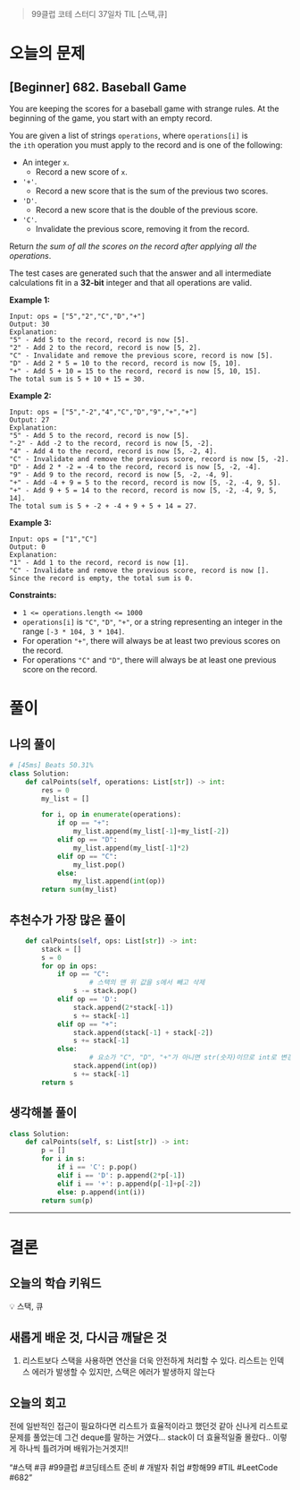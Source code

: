 > 99클럽 코테 스터디 37일차 TIL [스택,큐]
> 

# 오늘의 문제

## [Beginner] 682. Baseball Game

You are keeping the scores for a baseball game with strange rules. At the beginning of the game, you start with an empty record.

You are given a list of strings `operations`, where `operations[i]` is the `ith` operation you must apply to the record and is one of the following:

- An integer `x`.
    - Record a new score of `x`.
- `'+'`.
    - Record a new score that is the sum of the previous two scores.
- `'D'`.
    - Record a new score that is the double of the previous score.
- `'C'`.
    - Invalidate the previous score, removing it from the record.

Return *the sum of all the scores on the record after applying all the operations*.

The test cases are generated such that the answer and all intermediate calculations fit in a **32-bit** integer and that all operations are valid.

**Example 1:**

```
Input: ops = ["5","2","C","D","+"]
Output: 30
Explanation:
"5" - Add 5 to the record, record is now [5].
"2" - Add 2 to the record, record is now [5, 2].
"C" - Invalidate and remove the previous score, record is now [5].
"D" - Add 2 * 5 = 10 to the record, record is now [5, 10].
"+" - Add 5 + 10 = 15 to the record, record is now [5, 10, 15].
The total sum is 5 + 10 + 15 = 30.

```

**Example 2:**

```
Input: ops = ["5","-2","4","C","D","9","+","+"]
Output: 27
Explanation:
"5" - Add 5 to the record, record is now [5].
"-2" - Add -2 to the record, record is now [5, -2].
"4" - Add 4 to the record, record is now [5, -2, 4].
"C" - Invalidate and remove the previous score, record is now [5, -2].
"D" - Add 2 * -2 = -4 to the record, record is now [5, -2, -4].
"9" - Add 9 to the record, record is now [5, -2, -4, 9].
"+" - Add -4 + 9 = 5 to the record, record is now [5, -2, -4, 9, 5].
"+" - Add 9 + 5 = 14 to the record, record is now [5, -2, -4, 9, 5, 14].
The total sum is 5 + -2 + -4 + 9 + 5 + 14 = 27.

```

**Example 3:**

```
Input: ops = ["1","C"]
Output: 0
Explanation:
"1" - Add 1 to the record, record is now [1].
"C" - Invalidate and remove the previous score, record is now [].
Since the record is empty, the total sum is 0.

```

**Constraints:**

- `1 <= operations.length <= 1000`
- `operations[i]` is `"C"`, `"D"`, `"+"`, or a string representing an integer in the range `[-3 * 104, 3 * 104]`.
- For operation `"+"`, there will always be at least two previous scores on the record.
- For operations `"C"` and `"D"`, there will always be at least one previous score on the record.

# 풀이

## 나의 풀이

```python
# [45ms] Beats 50.31%
class Solution:
    def calPoints(self, operations: List[str]) -> int:
        res = 0
        my_list = []

        for i, op in enumerate(operations):
            if op == "+":
                my_list.append(my_list[-1]+my_list[-2])
            elif op == "D":
                my_list.append(my_list[-1]*2)
            elif op == "C":
                my_list.pop()
            else:
                my_list.append(int(op))
        return sum(my_list)

```

## 추천수가 가장 많은 풀이

```python
    def calPoints(self, ops: List[str]) -> int:
        stack = []
        s = 0
        for op in ops:
            if op == "C":
		            # 스택의 맨 위 값을 s에서 빼고 삭제
                s -= stack.pop()
            elif op == 'D':
                stack.append(2*stack[-1])
                s += stack[-1]
            elif op == "+":
                stack.append(stack[-1] + stack[-2])
                s += stack[-1]
            else:
		            # 요소가 "C", "D", "+"가 아니면 str(숫자)이므로 int로 변경한 후 s에 더하기
                stack.append(int(op))
                s += stack[-1]
        return s
```

## 생각해볼 풀이

```python
class Solution:
    def calPoints(self, s: List[str]) -> int:
    	p = []
    	for i in s:
    		if i == 'C': p.pop()
    		elif i == 'D': p.append(2*p[-1])
    		elif i == '+': p.append(p[-1]+p[-2])
    		else: p.append(int(i))
    	return sum(p)
```

---

# 결론

## 오늘의 학습 키워드

<aside>
💡 스택, 큐

</aside>

## 새롭게 배운 것, 다시금 깨달은 것

1. 리스트보다 스택을 사용하면 연산을 더욱 안전하게 처리할 수 있다. 리스트는 인덱스 에러가 발생할 수 있지만, 스택은 에러가 발생하지 않는다

## 오늘의 회고

전에 일반적인 접근이 필요하다면 리스트가 효율적이라고 했던것 같아 신나게 리스트로 문제를 풀었는데 그건 deque를 말하는 거였다… stack이 더 효율적일줄 몰랐다.. 이렇게 하나씩 틀려가며 배워가는거겟지!!

“#스택 #큐 #99클럽 #코딩테스트 준비 # 개발자 취업 #항해99 #TIL #LeetCode #682”